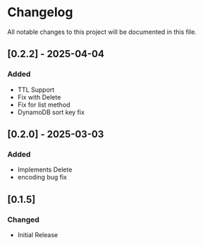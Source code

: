 # Changelog

All notable changes to this project will be documented in this file.

## [0.2.2] - 2025-04-04
### Added
- TTL Support
- Fix with Delete
- Fix for list method
- DynamoDB sort key fix

## [0.2.0] - 2025-03-03
### Added
- Implements Delete
- encoding bug fix

## [0.1.5]
### Changed
- Initial Release